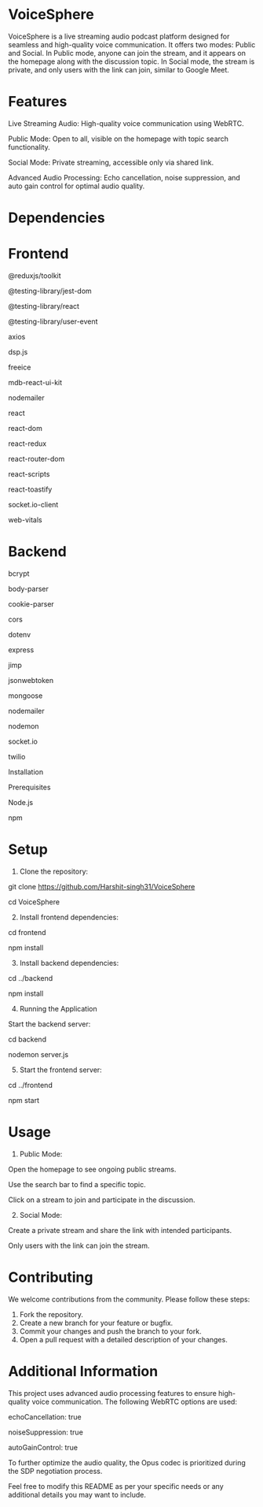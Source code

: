# VoiceSphere

VoiceSphere is a live streaming audio podcast platform designed for seamless and high-quality voice communication. It offers two modes: Public and Social. In Public mode, anyone can join the stream, and it appears on the homepage along with the discussion topic. In Social mode, the stream is private, and only users with the link can join, similar to Google Meet.




# Features
Live Streaming Audio: High-quality voice communication using WebRTC.

Public Mode: Open to all, visible on the homepage with topic search functionality.

Social Mode: Private streaming, accessible only via shared link.

Advanced Audio Processing: Echo cancellation, noise suppression, and auto gain control for optimal audio quality.

# Dependencies

 # Frontend

@reduxjs/toolkit

@testing-library/jest-dom

@testing-library/react

@testing-library/user-event

axios

dsp.js

freeice

mdb-react-ui-kit

nodemailer

react

react-dom

react-redux

react-router-dom

react-scripts

react-toastify

socket.io-client

web-vitals

# Backend

bcrypt

body-parser

cookie-parser

cors

dotenv

express

jimp

jsonwebtoken

mongoose

nodemailer

nodemon

socket.io

twilio

Installation

Prerequisites

Node.js

npm

# Setup

1) Clone the repository:

git clone https://github.com/Harshit-singh31/VoiceSphere

cd VoiceSphere

2) Install frontend dependencies:

cd frontend

npm install

3) Install backend dependencies:

cd ../backend

npm install

4) Running the Application
 
Start the backend server:

cd backend

nodemon server.js

5) Start the frontend server:

cd ../frontend

npm start

# Usage

1) Public Mode:

Open the homepage to see ongoing public streams.

Use the search bar to find a specific topic.

Click on a stream to join and participate in the discussion.

2) Social Mode:

Create a private stream and share the link with intended participants.

Only users with the link can join the stream.

# Contributing

We welcome contributions from the community. Please follow these steps:

1) Fork the repository.
2) Create a new branch for your feature or bugfix.
3) Commit your changes and push the branch to your fork.
4) Open a pull request with a detailed description of your changes.


# Additional Information
This project uses advanced audio processing features to ensure high-quality voice communication. The following WebRTC options are used:

echoCancellation: true

noiseSuppression: true

autoGainControl: true

To further optimize the audio quality, the Opus codec is prioritized during the SDP negotiation process.

Feel free to modify this README as per your specific needs or any additional details you may want to include.
